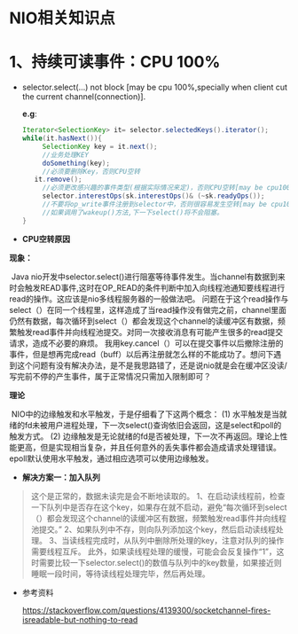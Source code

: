  # NIO相关知识点

# 1、持续可读事件：CPU 100%

- selector.select(...) not block [may be cpu 100%,specially when client cut the current channel(connection)].

  **e.g**:

  ```java
  Iterator<SelectionKey> it= selector.selectedKeys().iterator();
  while(it.hasNext()){
       SelectionKey key = it.next();
       //业务处理KEY
       doSomething(key);
       //必须要删除Key，否则CPU空转
  	 it.remove();
       //必须更改感兴趣的事件类型(根据实际情况来定)，否则CPU空转[may be cpu100%]
       selector.interestOps(sk.interestOps()& (~sk.readyOps());
       //不要将op_write事件注册到selector中，否则很容易发生空转[may be cpu100%]。因为大多数Channel都是可写的
       //如果调用了wakeup()方法,下一下select()将不会阻塞。
  }
  ```

- **CPU空转原因**

**现象：**

​	Java nio开发中selector.select()进行阻塞等待事件发生。当channel有数据到来时会触发READ事件,这时在OP_READ的条件判断中加入向线程池通知要线程进行read的操作。这应该是nio多线程服务器的一般做法吧。
问题在于这个read操作与select（）在同一个线程里，这样造成了当read操作没有做完之前，channel里面仍然有数据，每次循环到select（）都会发现这个channel的读缓冲区有数据，频繁触发read事件并向线程池提交。对同一次接收消息有可能产生很多的read提交请求，造成不必要的麻烦。
我用key.cancel（）可以在提交事件以后撤除注册的事件，但是想再完成read（buff）以后再注册就怎么样的不能成功了。想问下遇到这个问题有没有解决办法，是不是我思路错了，还是说nio就是会在缓冲区没读/写完前不停的产生事件，属于正常情况只需加入限制即可？

**理论**

​	NIO中的边缘触发和水平触发，于是仔细看了下这两个概念：
  		(1) 水平触发是当就绪的fd未被用户进程处理，下一次select()查询依旧会返回，这是select和poll的触发方式。
  		(2) 边缘触发是无论就绪的fd是否被处理，下一次不再返回。理论上性能更高，但是实现相当复杂，并且任何意外的丢失事件都会造成请求处理错误。epoll默认使用水平触发，通过相应选项可以使用边缘触发。

- **解决方案一：加入队列**

> 这个是正常的，数据未读完是会不断地读取的。
>  1、在启动读线程前，检查一下队列中是否存在这个key，如果存在就不启动，避免“每次循环到select（）都会发现这个channel的读缓冲区有数据，频繁触发read事件并向线程池提交。”
  2、如果队列中不存，则向队列添加这个key，然后启动读线程处理。
  3、当读线程完成时，从队列中删除所处理的key，注意对队列的操作需要线程互斥。
  此外，如果读线程处理的缓慢，可能会会反复操作“1”，这时需要比较一下selector.select()的数值与队列中的key数量，如果接近则睡眠一段时间，等待读线程处理完毕，然后再处理。

  

- 参考资料


  https://stackoverflow.com/questions/4139300/socketchannel-fires-isreadable-but-nothing-to-read

  
